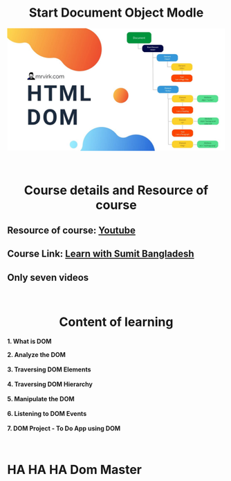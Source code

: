 
<h1 align="center">
    Start Document Object Modle
</h1>

![Image](https://github.com/coder-rakibul/DOM-Tutorial/blob/master/maxresdefault.jpg?raw=true)

</br>

<h1 align="center">
    Course details and Resource of course
</h1>

## Resource of course: [Youtube](https://youtube.com)
## Course Link: [Learn with Sumit Bangladesh](https://www.youtube.com/watch?v=XY96d0vEdFk&list=PLHiZ4m8vCp9MJDxMOzhYVuTrO1b5n-Tq_&index=1)
## Only seven videos
<br/>


<h1 align="center">
    Content of learning
</h1>

__1. What is DOM__<br/>

__2. Analyze the DOM__<br/><br/>
__3. Traversing DOM Elements__<br/><br/>
__4. Traversing DOM Hierarchy__<br/><br/>
__5. Manipulate the DOM__<br/><br/>
__6. Listening to DOM Events__<br/><br/>
__7. DOM Project - To Do App using DOM__<br/>

<br/>

# HA HA HA Dom Master
